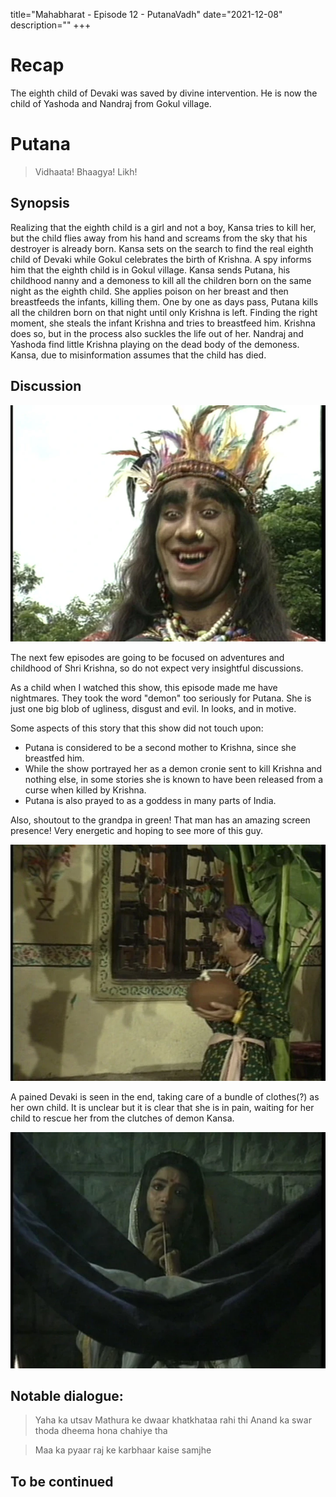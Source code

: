 title="Mahabharat - Episode 12 - PutanaVadh"
date="2021-12-08"
description=""
+++
# Recap 
The eighth child of Devaki was saved by divine intervention. He is now the child of Yashoda and Nandraj from Gokul village.

# Putana
> Vidhaata! Bhaagya! Likh!

## Synopsis
Realizing that the eighth child is a girl and not a boy, Kansa tries to kill
her, but the child flies away from his hand and screams from the sky that his
destroyer is already born. Kansa sets on the
search to find the real eighth child of Devaki while Gokul celebrates
the birth of Krishna.
A spy informs him that the
eighth child is in Gokul village. Kansa sends Putana, his childhood nanny and a
demoness to kill all the children born on the same night as the eighth child.
She applies poison on her breast and then breastfeeds the infants, killing them.
One by one as days pass, Putana kills all the children born on that night until
only Krishna is left. Finding the right moment, she steals the infant Krishna and 
tries to breastfeed him. Krishna does so, but in the process also suckles the life 
out of her. Nandraj and Yashoda find little Krishna playing on the dead body of the demoness.
Kansa, due to misinformation assumes that the child has died.


## Discussion

![Putana](/static/images/mahabharat/ep_12_1.webp)

The next few episodes are going to be focused on adventures and childhood of Shri Krishna, so
do not expect very insightful discussions.

As a child when I watched this show, this episode made me have nightmares. They took the word "demon"
too seriously for Putana. She is just one big blob of ugliness, disgust and evil. In looks, and in motive.

Some aspects of this story that this show did not touch upon:
- Putana is considered to be a second mother to Krishna, since she breastfed him.
- While the show portrayed her as a demon cronie sent to kill Krishna and nothing else, in some stories she is known to have been released from a curse when killed by Krishna. 
- Putana is also prayed to as a goddess in many parts of India.

Also, shoutout to the grandpa in green! That man has an amazing screen presence! Very energetic and hoping to see more of this guy.

![Grandpa in green](/static/images/mahabharat/ep_12_2.webp)

A pained Devaki is seen in the end, taking care of a bundle of clothes(?) as her own child. It is unclear but it is clear that she is in pain, waiting for her child to rescue her from the clutches of demon Kansa.

![Devaki Grieves](/static/images/mahabharat/ep_12_3.webp)
## Notable dialogue:

> Yaha ka utsav Mathura ke dwaar khatkhataa rahi thi
> Anand ka swar thoda dheema hona chahiye tha

> Maa ka pyaar raj ke karbhaar kaise samjhe

## To be continued

